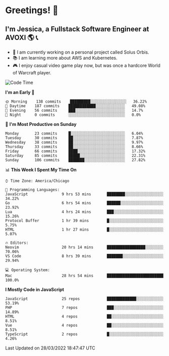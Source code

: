 # Greetings! 🧠

## I'm Jessica, a Fullstack Software Engineer at AVOXI 🌎 📞

- 🌟 I am currently working on a personal project called Solus Orbis.
- 📚 I am learning more about AWS and Kubernetes.
- 🎮 I enjoy casual video game play now, but was once a hardcore World of Warcraft player.

<!--START_SECTION:waka-->
![Code Time](http://img.shields.io/badge/Code%20Time-2%2C615%20hrs%209%20mins-blue)

**I'm an Early 🐤** 

```text
🌞 Morning    138 commits    █████████░░░░░░░░░░░░░░░░   36.22% 
🌆 Daytime    187 commits    ████████████░░░░░░░░░░░░░   49.08% 
🌃 Evening    56 commits     ███░░░░░░░░░░░░░░░░░░░░░░   14.7% 
🌙 Night      0 commits      ░░░░░░░░░░░░░░░░░░░░░░░░░   0.0%

```
📅 **I'm Most Productive on Sunday** 

```text
Monday       23 commits     █░░░░░░░░░░░░░░░░░░░░░░░░   6.04% 
Tuesday      30 commits     ██░░░░░░░░░░░░░░░░░░░░░░░   7.87% 
Wednesday    38 commits     ██░░░░░░░░░░░░░░░░░░░░░░░   9.97% 
Thursday     33 commits     ██░░░░░░░░░░░░░░░░░░░░░░░   8.66% 
Friday       66 commits     ████░░░░░░░░░░░░░░░░░░░░░   17.32% 
Saturday     85 commits     █████░░░░░░░░░░░░░░░░░░░░   22.31% 
Sunday       106 commits    ███████░░░░░░░░░░░░░░░░░░   27.82%

```


📊 **This Week I Spent My Time On** 

```text
⌚︎ Time Zone: America/Chicago

💬 Programming Languages: 
JavaScript               9 hrs 53 mins       ████████░░░░░░░░░░░░░░░░░   34.22% 
Go                       6 hrs 54 mins       ██████░░░░░░░░░░░░░░░░░░░   23.92% 
Lua                      4 hrs 24 mins       ███░░░░░░░░░░░░░░░░░░░░░░   15.26% 
Protocol Buffer          1 hr 39 mins        █░░░░░░░░░░░░░░░░░░░░░░░░   5.75% 
HTML                     1 hr 27 mins        █░░░░░░░░░░░░░░░░░░░░░░░░   5.07%

🔥 Editors: 
Neovim                   20 hrs 14 mins      █████████████████░░░░░░░░   70.06% 
VS Code                  8 hrs 39 mins       ███████░░░░░░░░░░░░░░░░░░   29.94%

💻 Operating System: 
Mac                      28 hrs 54 mins      █████████████████████████   100.0%

```

**I Mostly Code in JavaScript** 

```text
JavaScript               25 repos            █████████████░░░░░░░░░░░░   53.19% 
PHP                      7 repos             ███░░░░░░░░░░░░░░░░░░░░░░   14.89% 
HTML                     4 repos             ██░░░░░░░░░░░░░░░░░░░░░░░   8.51% 
Vue                      4 repos             ██░░░░░░░░░░░░░░░░░░░░░░░   8.51% 
TypeScript               2 repos             █░░░░░░░░░░░░░░░░░░░░░░░░   4.26%

```



 Last Updated on 28/03/2022 18:47:47 UTC
<!--END_SECTION:waka-->

<!--
**jessikuh/jessikuh** is a ✨ _special_ ✨ repository because its `README.md` (this file) appears on your GitHub profile.

Here are some ideas to get you started:

- 🔭 I’m currently working on ...
- 🌱 I’m currently learning ...
- 👯 I’m looking to collaborate on ...
- 🤔 I’m looking for help with ...
- 💬 Ask me about ...
- 📫 How to reach me: ...
- 😄 Pronouns: ...
- ⚡ Fun fact: ...
-->
